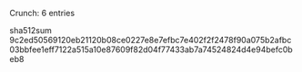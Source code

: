 Crunch: 6 entries

sha512sum 9c2ed50569120eb21120b08ce0227e8e7efbc7e402f2f2478f90a075b2afbc03bbfee1eff7122a515a10e87609f82d04f77433ab7a74524824d4e94befc0beb8